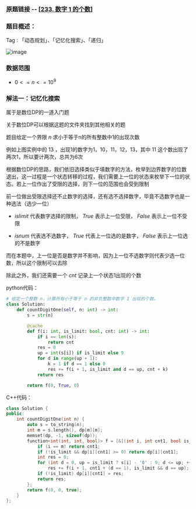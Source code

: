 ### 原题链接 -- [[233. 数字 1 的个数](https://leetcode.cn/problems/number-of-digit-one/)]

### 题目概述：
Tag : 「动态规划」、「记忆化搜索」、「递归」

![image](https://user-images.githubusercontent.com/99656524/196583577-55f2556c-a339-4d66-ae63-86ee44fedaa6.png)

### 数据范围
 * $0 <= n <= 10^9$

### 解法一：记忆化搜索
属于是数位DP的一道入门题

关于数位DP可以根据这题的文件夹找到其他相关的题

题目给定一个界限 $n$ 求小于等于n的所有整数中1的出现次数

例如上图实例中的 $13$ ，出现1的数字为1，10，11，12，13，其中 $11$ 这个数出现了两次1，所以要计两次，总共为6次

根据数位DP的思路，我们依旧选择类似于填数字的方法，枚举到边界数字的位数退出，这一过程是一个状态转移的过程，我们需要上一位的状态来枚举下一位的状态。若上一位作出了受限的选择，则下一位的范围也会受到限制

前一位做出受限选择还不止数字的选择，还有选不选择数字，毕竟不选数字也是一种选法（选少一位）

* $islimit$ 代表数字选择的限制， $True$ 表示上一位受限， $False$ 表示上一位不受限

* $isnum$ 代表选不选数字， $True$ 代表上一位选的是数字， $False$ 表示上一位选的不是数字

而在本题中，上一位是否是数字并不影响，因为上一位不选数字则代表少选一位数，所以这个限制可以去除

除此之外，我们还需要一个 $cnt$ 记录上一个状态1出现的个数

python代码：
```py
# 给定一个整数 n，计算所有小于等于 n 的非负整数中数字 1 出现的个数。
class Solution:
    def countDigitOne(self, n: int) -> int:
        s = str(n)

        @cache
        def f(i: int, is_limit: bool, cnt: int) -> int:
            if i == len(s):
                return cnt
            res = 0
            up = int(s[i]) if is_limit else 9
            for d in range(up + 1):
                k = 1 if d == 1 else 0
                res += f(i + 1, is_limit and d == up, cnt + k)
            return res

        return f(0, True, 0)
```

C++代码：
```cpp
class Solution {
public:
    int countDigitOne(int n) {
        auto s = to_string(n);
        int m = s.length(), dp[m][m];
        memset(dp, -1, sizeof(dp));
        function<int(int, int, bool)> f = [&](int i, int cnt1, bool is_limit) -> int {
            if (i == m) return cnt1;
            if (!is_limit && dp[i][cnt1] >= 0) return dp[i][cnt1];
            int res = 0;
            for (int d = 0, up = is_limit ? s[i] - '0' : 9; d <= up; ++d) // 枚举要填入的数字 d
                res += f(i + 1, cnt1 + (d == 1), is_limit && d == up);
            if (!is_limit) dp[i][cnt1] = res;
            return res;
        };
        return f(0, 0, true);
    }
};
```
